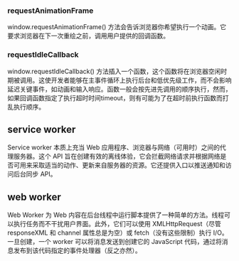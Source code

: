 



### requestAnimationFrame

window.requestAnimationFrame() 方法会告诉浏览器你希望执行一个动画。它要求浏览器在下一次重绘之前，调用用户提供的回调函数。


### requestIdleCallback

window.requestIdleCallback() 方法插入一个函数，这个函数将在浏览器空闲时期被调用。这使开发者能够在主事件循环上执行后台和低优先级工作，而不会影响延迟关键事件，如动画和输入响应。函数一般会按先进先调用的顺序执行，然而，如果回调函数指定了执行超时时间timeout，则有可能为了在超时前执行函数而打乱执行顺序。



## service worker

Service worker 本质上充当 Web 应用程序、浏览器与网络（可用时）之间的代理服务器。这个 API 旨在创建有效的离线体验，它会拦截网络请求并根据网络是否可用来采取适当的动作、更新来自服务器的资源。它还提供入口以推送通知和访问后台同步 API。


## web worker

Web Worker 为 Web 内容在后台线程中运行脚本提供了一种简单的方法。线程可以执行任务而不干扰用户界面。此外，它们可以使用 XMLHttpRequest（尽管 responseXML 和 channel 属性总是为空）或 fetch（没有这些限制）执行 I/O。一旦创建，一个 worker 可以将消息发送到创建它的 JavaScript 代码，通过将消息发布到该代码指定的事件处理器（反之亦然）。